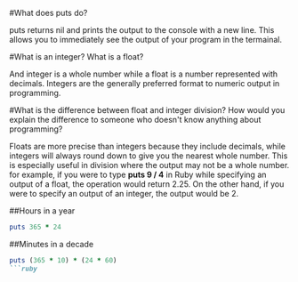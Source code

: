 #What does puts do?

puts returns nil and prints the output to the console with a new line.  This allows you to immediately see the output of your program in the termainal.

#What is an integer? What is a float?

And integer is a whole number while a float is a number represented with decimals.  Integers are the generally preferred format to numeric output in programming.

#What is the difference between float and integer division? How would you explain the difference to someone who doesn't know anything about programming?

Floats are more precise than integers because they include decimals, while integers will always round down to give you the nearest whole number.  This is especially useful in division where the output may not be a whole number.  for example, if you were to type **puts 9 / 4** in Ruby while specifying an output of a float, the operation would return 2.25.  On the other hand, if you were to specify an output of an integer, the output would be 2.

##Hours in a year

```ruby
puts 365 * 24
```

##Minutes in a decade

```ruby
puts (365 * 10) * (24 * 60)
```ruby